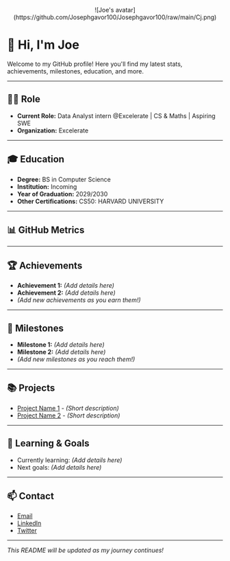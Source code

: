 
<p align="center">
  ![Joe's avatar](https://github.com/Josephgavor100/Josephgavor100/raw/main/Cj.png)
</p>

# 👋 Hi, I'm Joe 

Welcome to my GitHub profile! Here you'll find my latest stats, achievements, milestones, education, and more.

---

## 👨‍💻 Role

- **Current Role:** Data Analyst intern @Excelerate | CS & Maths | Aspiring SWE
- **Organization:** Excelerate

---

## 🎓 Education

- **Degree:** BS in Computer Science
- **Institution:** Incoming
- **Year of Graduation:** 2029/2030
- **Other Certifications:** CS50: HARVARD UNIVERSITY

---

## 📊 GitHub Metrics

<!--START_SECTION:metrics-->
<!--END_SECTION:metrics-->

---

## 🏆 Achievements

- **Achievement 1:** _(Add details here)_
- **Achievement 2:** _(Add details here)_
- *(Add new achievements as you earn them!)*

---

## 🚀 Milestones

- **Milestone 1:** _(Add details here)_
- **Milestone 2:** _(Add details here)_
- *(Add new milestones as you reach them!)*

---

## 📚 Projects

- [Project Name 1](#) - _(Short description)_
- [Project Name 2](#) - _(Short description)_

---

## 🌱 Learning & Goals

- Currently learning: _(Add details here)_
- Next goals: _(Add details here)_

---

## 📫 Contact

- [Email](mailto:josephgavor100@email.com)
- [LinkedIn](https://linkedin.com/in/joseph-gavor100)
- [Twitter](https://twitter.com/yourprofile)

---

_This README will be updated as my journey continues!_

